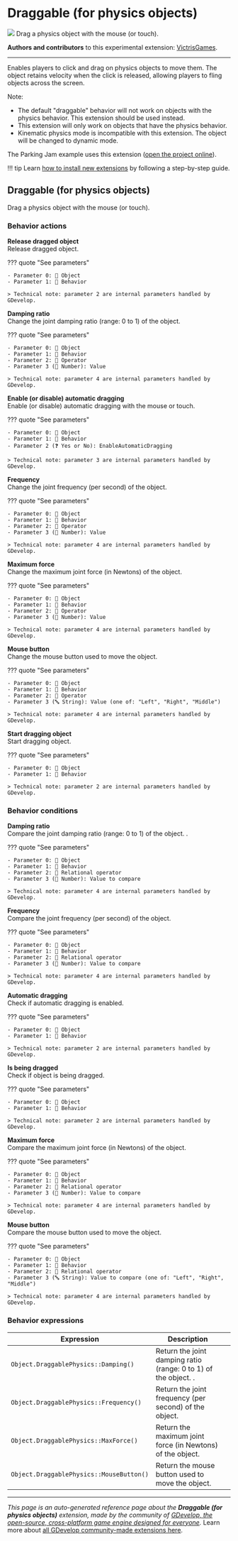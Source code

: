 # Draggable (for physics objects)

<img src="https://resources.gdevelop-app.com/assets/Icons/Glyphster Pack/Master/SVG/Virtual Reality/Virtual Reality_hand_vr_ar_360.svg" class="extension-icon"></img>
Drag a physics object with the mouse (or touch).

**Authors and contributors** to this experimental extension: [VictrisGames](https://gd.games/VictrisGames).

---

Enables players to click and drag on physics objects to move them.  The object retains velocity when the click is released, allowing players to fling objects across the screen.

Note:

- The default "draggable" behavior will not work on objects with the physics behavior. This extension should be used instead.
- This extension will only work on objects that have the physics behavior.
- Kinematic physics mode is incompatible with this extension. The object will be changed to dynamic mode.

The Parking Jam example uses this extension ([open the project online](https://editor.gdevelop.io/?project=example://parking-jam)).

!!! tip
    Learn [how to install new extensions](/gdevelop5/extensions/search) by following a step-by-step guide.



## Draggable (for physics objects) 

Drag a physics object with the mouse (or touch). 

### Behavior actions

**Release dragged object**  
Release dragged object.

??? quote "See parameters"

    - Parameter 0: 👾 Object
    - Parameter 1: 🧩 Behavior

    > Technical note: parameter 2 are internal parameters handled by GDevelop.

**Damping ratio**  
Change the joint damping ratio (range: 0 to 1) of the object. 

??? quote "See parameters"

    - Parameter 0: 👾 Object
    - Parameter 1: 🧩 Behavior
    - Parameter 2: 🟰 Operator
    - Parameter 3 (🔢 Number): Value

    > Technical note: parameter 4 are internal parameters handled by GDevelop.

**Enable (or disable) automatic dragging**  
Enable (or disable) automatic dragging with the mouse or touch.

??? quote "See parameters"

    - Parameter 0: 👾 Object
    - Parameter 1: 🧩 Behavior
    - Parameter 2 (❓ Yes or No): EnableAutomaticDragging

    > Technical note: parameter 3 are internal parameters handled by GDevelop.

**Frequency**  
Change the joint frequency (per second) of the object.

??? quote "See parameters"

    - Parameter 0: 👾 Object
    - Parameter 1: 🧩 Behavior
    - Parameter 2: 🟰 Operator
    - Parameter 3 (🔢 Number): Value

    > Technical note: parameter 4 are internal parameters handled by GDevelop.

**Maximum force**  
Change the maximum joint force (in Newtons) of the object.

??? quote "See parameters"

    - Parameter 0: 👾 Object
    - Parameter 1: 🧩 Behavior
    - Parameter 2: 🟰 Operator
    - Parameter 3 (🔢 Number): Value

    > Technical note: parameter 4 are internal parameters handled by GDevelop.

**Mouse button**  
Change the mouse button used to move the object.

??? quote "See parameters"

    - Parameter 0: 👾 Object
    - Parameter 1: 🧩 Behavior
    - Parameter 2: 🟰 Operator
    - Parameter 3 (🔤 String): Value (one of: "Left", "Right", "Middle")

    > Technical note: parameter 4 are internal parameters handled by GDevelop.

**Start dragging object**  
Start dragging object.

??? quote "See parameters"

    - Parameter 0: 👾 Object
    - Parameter 1: 🧩 Behavior

    > Technical note: parameter 2 are internal parameters handled by GDevelop.

### Behavior conditions

**Damping ratio**  
Compare the joint damping ratio (range: 0 to 1) of the object. .

??? quote "See parameters"

    - Parameter 0: 👾 Object
    - Parameter 1: 🧩 Behavior
    - Parameter 2: 🟰 Relational operator
    - Parameter 3 (🔢 Number): Value to compare

    > Technical note: parameter 4 are internal parameters handled by GDevelop.

**Frequency**  
Compare the joint frequency (per second) of the object.

??? quote "See parameters"

    - Parameter 0: 👾 Object
    - Parameter 1: 🧩 Behavior
    - Parameter 2: 🟰 Relational operator
    - Parameter 3 (🔢 Number): Value to compare

    > Technical note: parameter 4 are internal parameters handled by GDevelop.

**Automatic dragging**  
Check if automatic dragging is enabled.

??? quote "See parameters"

    - Parameter 0: 👾 Object
    - Parameter 1: 🧩 Behavior

    > Technical note: parameter 2 are internal parameters handled by GDevelop.

**Is being dragged**  
Check if object is being dragged.

??? quote "See parameters"

    - Parameter 0: 👾 Object
    - Parameter 1: 🧩 Behavior

    > Technical note: parameter 2 are internal parameters handled by GDevelop.

**Maximum force**  
Compare the maximum joint force (in Newtons) of the object.

??? quote "See parameters"

    - Parameter 0: 👾 Object
    - Parameter 1: 🧩 Behavior
    - Parameter 2: 🟰 Relational operator
    - Parameter 3 (🔢 Number): Value to compare

    > Technical note: parameter 4 are internal parameters handled by GDevelop.

**Mouse button**  
Compare the mouse button used to move the object.

??? quote "See parameters"

    - Parameter 0: 👾 Object
    - Parameter 1: 🧩 Behavior
    - Parameter 2: 🟰 Relational operator
    - Parameter 3 (🔤 String): Value to compare (one of: "Left", "Right", "Middle")

    > Technical note: parameter 4 are internal parameters handled by GDevelop.

### Behavior expressions

| Expression | Description |  |
|-----|-----|-----|
| `Object.DraggablePhysics::Damping()` | Return the joint damping ratio (range: 0 to 1) of the object. . ||
| `Object.DraggablePhysics::Frequency()` | Return the joint frequency (per second) of the object. ||
| `Object.DraggablePhysics::MaxForce()` | Return the maximum joint force (in Newtons) of the object. ||
| `Object.DraggablePhysics::MouseButton()` | Return the mouse button used to move the object. ||


---

*This page is an auto-generated reference page about the **Draggable (for physics objects)** extension, made by the community of [GDevelop, the open-source, cross-platform game engine designed for everyone](https://gdevelop.io/).* Learn more about [all GDevelop community-made extensions here](/gdevelop5/extensions).